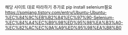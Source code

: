 해당 사이트 대로 따라하기
추가로 pip install selenium필요
https://somjang.tistory.com/entry/Ubuntu-Ubuntu-%EC%84%9C%EB%B2%84%EC%97%90-Selenium-%EC%84%A4%EC%B9%98%ED%95%98%EA%B3%A0-%EC%82%AC%EC%9A%A9%ED%95%98%EA%B8%B0
